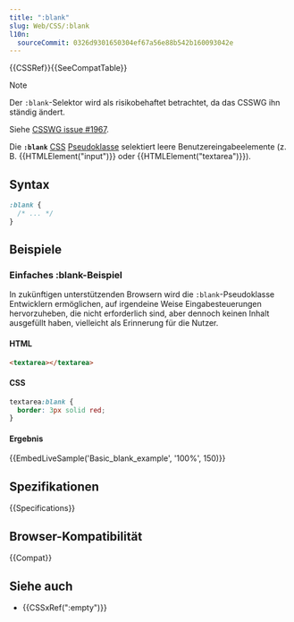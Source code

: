 ```yaml
---
title: ":blank"
slug: Web/CSS/:blank
l10n:
  sourceCommit: 0326d9301650304ef67a56e88b542b160093042e
---
```


{{CSSRef}}{{SeeCompatTable}}

> [!NOTE]
> Der `:blank`-Selektor wird als risikobehaftet betrachtet, da das CSSWG ihn ständig ändert.
>
> Siehe [CSSWG issue #1967](https://github.com/w3c/csswg-drafts/issues/1967).

Die **`:blank`** [CSS](/de/docs/Web/CSS) [Pseudoklasse](/de/docs/Web/CSS/Pseudo-classes) selektiert leere Benutzereingabeelemente (z. B. {{HTMLElement("input")}} oder {{HTMLElement("textarea")}}).

## Syntax

```css
:blank {
  /* ... */
}
```

## Beispiele

### Einfaches :blank-Beispiel

In zukünftigen unterstützenden Browsern wird die `:blank`-Pseudoklasse Entwicklern ermöglichen, auf irgendeine Weise Eingabesteuerungen hervorzuheben, die nicht erforderlich sind, aber dennoch keinen Inhalt ausgefüllt haben, vielleicht als Erinnerung für die Nutzer.

#### HTML

```html
<textarea></textarea>
```

#### CSS

```css
textarea:blank {
  border: 3px solid red;
}
```

#### Ergebnis

{{EmbedLiveSample('Basic_blank_example', '100%', 150)}}

## Spezifikationen

{{Specifications}}

## Browser-Kompatibilität

{{Compat}}

## Siehe auch

- {{CSSxRef(":empty")}}
